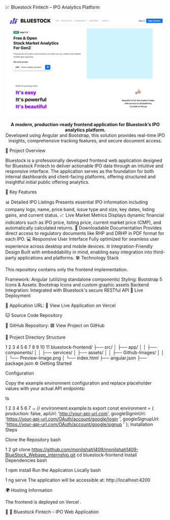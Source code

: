 💹 Bluestock Fintech – IPO Analytics Platform

<div align="center"> <img src="./src/assets/Github-Images/Preview-Image.png" alt="Bluestock Preview" width="600"/> </div>  <p align="center"> <strong>A modern, production-ready frontend application for Bluestock’s IPO analytics platform.</strong><br> Developed using Angular and Bootstrap, this solution provides real-time IPO insights, comprehensive tracking features, and secure document access. </p>  
 📄 Project Overview

Bluestock is a professionally developed frontend web application designed for Bluestock Fintech to deliver actionable IPO data through an intuitive and responsive interface. The application serves as the foundation for both internal dashboards and client-facing platforms, offering structured and insightful initial public offering analytics.

 🌟 Key Features

📊 Detailed IPO Listings
Presents essential IPO information including company logo, name, price band, issue type and size, key dates, listing gains, and current status.
📈 Live Market Metrics
Displays dynamic financial indicators such as IPO price, listing price, current market price (CMP), and automatically calculated returns.
📎 Downloadable Documentation
Provides direct access to regulatory documents like RHP and DRHP in PDF format for each IPO.
💻 Responsive User Interface
Fully optimized for seamless user experience across desktop and mobile devices.
🌐 Integration-Friendly Design
Built with embeddability in mind, enabling easy integration into third-party applications and platforms.
 🛠️ Technology Stack

This repository contains only the frontend implementation. 

 Framework: Angular (utilizing standalone components)
Styling: Bootstrap 5
Icons & Assets: Bootstrap Icons and custom graphic assets
Backend Integration: Integrated with Bluestock's secure RESTful API
 🚀 Live Deployment

🔗 Application URL:
🔵 View Live Application on Vercel

 🐱 Source Code Repository

📂 GitHub Repository:
🟩 View Project on GitHub

 📁 Project Directory Structure



1
2
3
4
5
6
7
8
9
10
11
bluestock-frontend/
├── src/
│   ├── app/
│   │   ├── components/
│   │   ├── services/
│   ├── assets/
│   │   ├── Github-Images/
│   │   │   └── Preview-Image.png
│   └── index.html
├── angular.json
├── package.json
 ⚙️ Getting Started

Configuration

Copy the example environment configuration and replace placeholder values with your actual API endpoints:

ts


1
2
3
4
5
6
7
⌄
// environment.example.ts
export const environment = {
  production: false,
  apiUrl: 'http://your-api-url.com',
  googleSigninUrl: 'https://your-api-url.com/OAuth/account/google/login ',
  googleSignupUrl: 'https://your-api-url.com/OAuth/account/google/signup '
};
Installation Steps

Clone the Repository
 bash


1
2
git clone https://github.com/monilshah1409/monilshah1409-BlueStock_Webapp_internship.git 
cd bluestock-frontend
Install Dependencies
 bash


1
npm install
Run the Application Locally
 bash


1
ng serve
The application will be accessible at: http://localhost:4200

 🌍 Hosting Information

The frontend is deployed on Vercel .

🔗 🔵 Bluestock Fintech – IPO Web Application